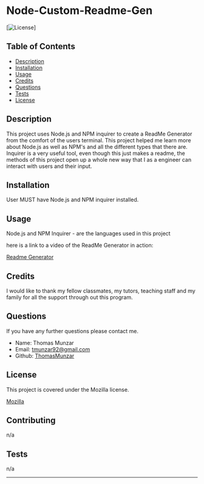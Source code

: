 # Node-Custom-Readme-Gen


[![License](https://img.shields.io/badge/licence-Mozilla-blue.svg)]

## Table of Contents

* [Description](#description)
* [Installation](#installation)
* [Usage](#usage)
* [Credits](#credits)
* [Questions](#questions)
* [Tests](#tests)
* [License](#license)

## Description

This project uses Node.js and NPM inquirer to create a ReadMe Generator from the comfort of the users terminal.  This project helped me learn more about Node.js as well as NPM's and all the different types that there are.  Inquirer is a very useful tool, even though this just makes a readme, the methods of this project open up a whole new way that I as a engineer can interact with users and their input.  

## Installation

User MUST have Node.js and NPM inquirer installed.

## Usage

Node.js and  NPM Inquirer - are the languages used in this project

here is a link to a video of the ReadMe Generator in action:

[Readme Generator](https://drive.google.com/file/d/1cpMEF9Hqoc_7-WOqRMUFxXLfQFJC4Tci/view)


## Credits

I would like to thank my fellow classmates, my tutors, teaching staff and my family for all the support through out this program.

## Questions

If you have any further questions please contact me.

- Name: Thomas Munzar
- Email: tmunzar92@gmail.com
- Github: [ThomasMunzar](https://github.com/ThomasMunzar/)

## License

 This project is covered under the Mozilla license.

 [Mozilla](opensource.org/license/Mozilla/)

## Contributing

n/a

## Tests

n/a

---
